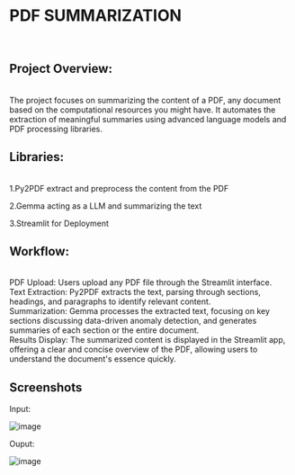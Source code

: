 <h1>PDF SUMMARIZATION</h1><br />
<h2>Project Overview:</h2> <br />
The project focuses on summarizing the content of a PDF, any document based on the computational resources you might have. It automates the extraction of meaningful summaries using advanced language models and PDF processing libraries.
<h2>Libraries:</h2><br />
1.Py2PDF extract and preprocess the content from the PDF<br />

2.Gemma acting as a LLM and summarizing the text<br />

3.Streamlit for Deployment<br />
<h2>Workflow:</h2><br />
PDF Upload: Users upload any PDF file through the Streamlit interface.<br />
Text Extraction: Py2PDF extracts the text, parsing through sections, headings, and paragraphs to identify relevant content.<br />
Summarization: Gemma processes the extracted text, focusing on key sections discussing data-driven anomaly detection, and generates summaries of each section or the entire document.<br />
Results Display: The summarized content is displayed in the Streamlit app, offering a clear and concise overview of the PDF, allowing users to understand the document's essence quickly.<br />

<h2>Screenshots</h2>
Input:

![image](https://github.com/user-attachments/assets/9374ec0d-d79b-456b-bb1d-627a296e422c)

Ouput:

![image](https://github.com/user-attachments/assets/dc046346-c15c-4b35-a2ee-58f9fc6320bd)

